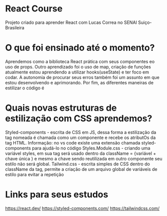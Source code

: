 # React Course

Projeto criado para aprender React com Lucas Correa no SENAI Suiço-Brasileira

# O que foi ensinado até o momento?
   Aprendemos como a biblioteca React prática com seus componentes eo uso de props. Outro aprendizado foi o uso de map, criação de funções atualmente estou aprendendo a utilizar hooks(useState) e ter foco em codar. A autonomia de procurar seus erros também foi um assunto em que estou desenvolvendo e aprimorando. Por fim, as diferentes maneiras de estilizar o código é 

# Quais novas estruturas de estilização com CSS aprendemos?
   Styled-components - escrita de CSS em JS, dessa forma a estilização da tag nomeada é chamada como um componente e recebe os atributOs da tag HTML. Informação: no vs code existe uma extensão chamada styled-components para ajudá-lo no código
   Styles.Module.css - criando uma variável styles, em sua tag será usado dentro da className = {variável + chave única } e mesmo a chave sendo reutilizada em outro componente seu estilo não será global.
   Tailwind.css - escrita simples de CSS dentro do className da tag, permite a criação de um arquivo global de variáveis de estilo para evitar a repetição

# Links para seus estudos
https://react.dev/
https://styled-components.com/
https://tailwindcss.com/
